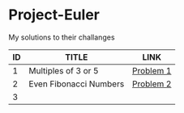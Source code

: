 # Project-Euler
My solutions to their challanges


| ID | TITLE                  | LINK                                                                              |
|----|------------------------|-----------------------------------------------------------------------------------|
| 1  | Multiples of 3 or 5    | [Problem 1](https://github.com/JelleWierenga/Project-Euler/tree/main/Problem%201) |
| 2  | Even Fibonacci Numbers | [Problem 2](https://github.com/JelleWierenga/Project-Euler/tree/main/Problem%202)                                                                     |
| 3  |                        |                                                                                   |